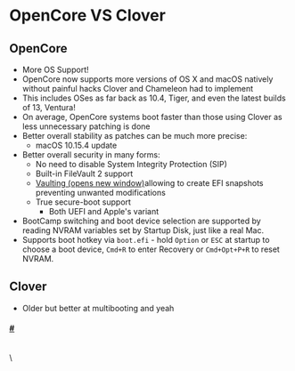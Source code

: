 # OpenCore VS Clover

## OpenCore

* More OS Support!
* OpenCore now supports more versions of OS X and macOS natively without painful hacks Clover and Chameleon had to implement
* This includes OSes as far back as 10.4, Tiger, and even the latest builds of 13, Ventura!
* On average, OpenCore systems boot faster than those using Clover as less unnecessary patching is done
* Better overall stability as patches can be much more precise:
  * macOS 10.15.4 update
* Better overall security in many forms:
  * No need to disable System Integrity Protection (SIP)
  * Built-in FileVault 2 support
  * [Vaulting (opens new window)](https://dortania.github.io/OpenCore-Post-Install/universal/security.html#Vault)allowing to create EFI snapshots preventing unwanted modifications
  * True secure-boot support
    * Both UEFI and Apple's variant
* BootCamp switching and boot device selection are supported by reading NVRAM variables set by Startup Disk, just like a real Mac.
* Supports boot hotkey via `boot.efi` - hold `Option` or `ESC` at startup to choose a boot device, `Cmd+R` to enter Recovery or `Cmd+Opt+P+R` to reset NVRAM.

## Clover

* Older but better at multibooting and yeah

#### [#](https://dortania.github.io/OpenCore-Install-Guide/#software-support) <a href="#software-support" id="software-support"></a>

\
\
